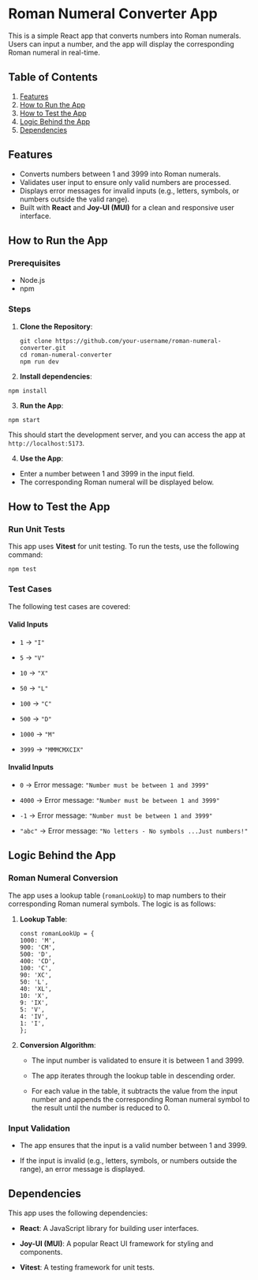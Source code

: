 # Roman Numeral Converter App

This is a simple React app that converts numbers into Roman numerals. Users can input a number, and the app will display the corresponding Roman numeral in real-time.

## Table of Contents

1. [Features](#features)
2. [How to Run the App](#how-to-run-the-app)
3. [How to Test the App](#how-to-test-the-app)
4. [Logic Behind the App](#logic-behind-the-app)
5. [Dependencies](#dependencies)

## Features

- Converts numbers between 1 and 3999 into Roman numerals.
- Validates user input to ensure only valid numbers are processed.
- Displays error messages for invalid inputs (e.g., letters, symbols, or numbers outside the valid range).
- Built with **React** and **Joy-UI (MUI)** for a clean and responsive user interface.

## How to Run the App

### Prerequisites

- Node.js
- npm

### Steps

1. **Clone the Repository**:

   ```
   git clone https://github.com/your-username/roman-numeral-converter.git
   cd roman-numeral-converter
   npm run dev
   ```

2. **Install dependencies**:

```
npm install
```

3. **Run the App**:

```
npm start
```

This should start the development server, and you can access the app at `http://localhost:5173`.

4. **Use the App**:

- Enter a number between 1 and 3999 in the input field.
- The corresponding Roman numeral will be displayed below.

## How to Test the App

### Run Unit Tests

This app uses **Vitest** for unit testing. To run the tests, use the following command:

```
npm test
```

### Test Cases

The following test cases are covered:

#### Valid Inputs

- `1` → `"I"`

- `5` → `"V"`

- `10` → `"X"`

- `50` → `"L"`

- `100` → `"C"`

- `500` → `"D"`

- `1000` → `"M"`

- `3999` → `"MMMCMXCIX"`

#### Invalid Inputs

- `0` → Error message: `"Number must be between 1 and 3999"`

- `4000` → Error message: `"Number must be between 1 and 3999"`

- `-1` → Error message: `"Number must be between 1 and 3999"`

- `"abc"` → Error message: `"No letters - No symbols ...Just numbers!"`

## Logic Behind the App

### Roman Numeral Conversion

The app uses a lookup table (`romanLookUp`) to map numbers to their corresponding Roman numeral symbols. The logic is as follows:

1.  **Lookup Table**:

    ```
    const romanLookUp = {
    1000: 'M',
    900: 'CM',
    500: 'D',
    400: 'CD',
    100: 'C',
    90: 'XC',
    50: 'L',
    40: 'XL',
    10: 'X',
    9: 'IX',
    5: 'V',
    4: 'IV',
    1: 'I',
    };
    ```

2.  **Conversion Algorithm**:

    - The input number is validated to ensure it is between 1 and 3999.

    - The app iterates through the lookup table in descending order.

    - For each value in the table, it subtracts the value from the input number and appends the corresponding Roman numeral symbol to the result until the number is reduced to 0.

### Input Validation

- The app ensures that the input is a valid number between 1 and 3999.

- If the input is invalid (e.g., letters, symbols, or numbers outside the range), an error message is displayed.

## Dependencies

This app uses the following dependencies:

- **React**: A JavaScript library for building user interfaces.

- **Joy-UI (MUI)**: A popular React UI framework for styling and components.

- **Vitest**: A testing framework for unit tests.
